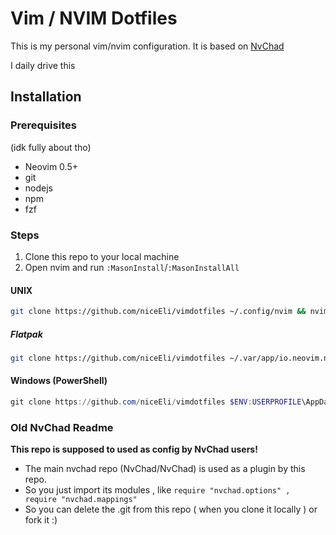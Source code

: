 # Vim / NVIM Dotfiles

This is my personal vim/nvim configuration. It is based on [NvChad](https://nvchad.com)

I daily drive this

## Installation

### Prerequisites

(idk fully about tho)
- Neovim 0.5+
- git
- nodejs
- npm
- fzf

### Steps

1. Clone this repo to your local machine
2. Open nvim and run `:MasonInstall`/`:MasonInstallAll`

#### UNIX

```bash
git clone https://github.com/niceEli/vimdotfiles ~/.config/nvim && nvim
```
##### Flatpak

```bash
git clone https://github.com/niceEli/vimdotfiles ~/.var/app/io.neovim.nvim/config/nvim && flatpak run io.neovim.nvim
```

#### Windows (PowerShell)

```powershell
git clone https://github.com/niceEli/vimdotfiles $ENV:USERPROFILE\AppData\Local\nvim && nvim
```

### Old NvChad Readme
**This repo is supposed to used as config by NvChad users!**

- The main nvchad repo (NvChad/NvChad) is used as a plugin by this repo.
- So you just import its modules , like `require "nvchad.options" , require "nvchad.mappings"`
- So you can delete the .git from this repo ( when you clone it locally ) or fork it :)

